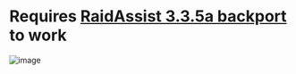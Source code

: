 # Requires [RaidAssist 3.3.5a backport](https://github.com/andrew6180/RaidAssist_WotLK) to work
![image](https://github.com/user-attachments/assets/df0953fb-2a5f-4108-93df-d9e17b8db4e8)
